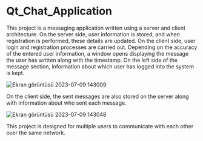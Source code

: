 # Qt_Chat_Application

This project is a messaging application written using a server and client architecture. On the server side, user information is stored, and when registration is performed, these details are updated. On the client side, user login and registration processes are carried out. Depending on the accuracy of the entered user information, a window opens displaying the message the user has written along with the timestamp. On the left side of the message section, information about which user has logged into the system is kept.

![Ekran görüntüsü 2023-07-09 143009](https://github.com/SerdarSoylemez/Qt_Chat_Application/assets/69524864/5a251343-62b2-459d-9bea-b96965c30c17)


On the client side, the sent messages are also stored on the server along with information about who sent each message.

![Ekran görüntüsü 2023-07-09 143048](https://github.com/SerdarSoylemez/Qt_Chat_Application/assets/69524864/08066a6e-ed0e-491d-bf3a-be2c59435966)

This project is designed for multiple users to communicate with each other over the same network.
